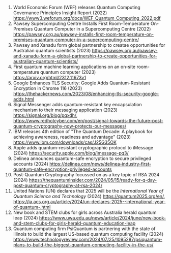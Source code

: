 1. World Economic Forum (WEF) releases Quantum Computing Governance Principles Insight Report (2022) https://www3.weforum.org/docs/WEF_Quantum_Computing_2022.pdf
2. Pawsey Supercomputing Centre Installs First Room-Temperature On-Premises Quantum Computer in a Supercomputing Centre (2022) https://pawsey.org.au/pawsey-installs-first-room-temperature-on-premises-quantum-computer-in-a-supercomputing-centre/
3. Pawsey and Xanadu form global partnership to creatae opportunities for Australian quantum scientists (2023) https://pawsey.org.au/pawsey-and-xanadu-form-a-global-partnership-to-create-opportunities-for-australian-quantum-scientists/
4. First quantum machine learning applications on an on-site room-temperature quantum computer (2023) https://arxiv.org/html/2312.11673v1
5. Google Enhances TLS Security: Google Adds Quantum-Resistant Encryption in Chrome 116 (2023) https://thehackernews.com/2023/08/enhancing-tls-security-google-adds.html
6. Signal Messenger adds quantum-resistant key encapsulation mechanism to their messaging application (2023) https://signal.org/blog/pqxdh/, https://www.redhotcyber.com/en/post/signal-towards-the-future-post-quantum-cryptography-now-protects-our-messages/
7. IBM releases 4th edition of "The Quantum Decade: A playbook for achieving awareness, readiness and advantage" (2023) https://www.ibm.com/downloads/cas/J25G35OK
8. Apple adds quantum-resistant cryptographic protocol to iMessage (2024) https://security.apple.com/blog/imessage-pq3/
9. Delinea announces quantum-safe encryption to secure privileged accounts (2024) https://delinea.com/news/delinea-industry-first-quantum-safe-encryption-privileged-accounts
10. Post-Quantum Cryptography focussed on as a key topic of RSA 2024 (2024) https://thequantuminsider.com/2024/05/15/ready-for-q-day-post-quantum-cryptography-at-rsa-2024/
11. United Nations (UN) declares that 2025 will be the *International Year of Quantum Science and Technology* (2024) https://quantum2025.org/en/, https://ia.acs.org.au/article/2024/un-declares-2025--international-year-of-quantum-.html
12. New book and STEM clubs for girls across Australia herald quantum leap (2024) https://www.uwa.edu.au/news/article/2024/june/new-book-and-stem-clubs-for-girls-herald-quantum-education-leap
13. Quantum computing firm PsiQuantum is partnering with the state of Illinois to build the largest US-based quantum computing facility (2024) https://www.technologyreview.com/2024/07/25/1095287/psiquantum-plans-to-build-the-biggest-quantum-computing-facility-in-the-us/
